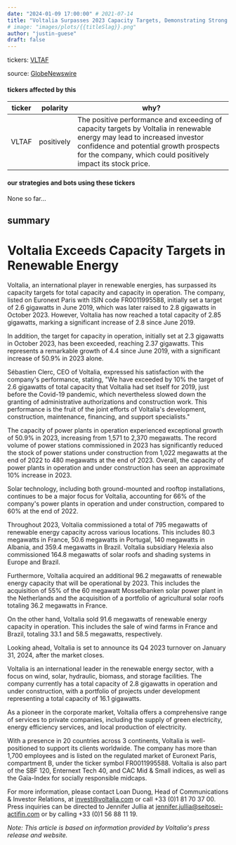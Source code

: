 ```yaml
---
date: "2024-01-09 17:00:00" # 2021-07-14
title: "Voltalia Surpasses 2023 Capacity Targets, Demonstrating Strong Growth in Renewable Energies"
# image: "images/plots/{{titleSlag}}.png"
author: "justin-guese"
draft: false
---
```

tickers: <a href='https://finance.yahoo.com/quote/VLTAF' target='_blank'>VLTAF</a> 

source: <a href='https://www.globenewswire.com/news-release/2024/01/09/2806563/0/en/Voltalia-exceeds-its-capacity-targets.html' target='_blank'>GlobeNewswire</a>

#### tickers affected by this

| ticker | polarity | why? |
|------------|------------|------------|
| VLTAF | positively | The positive performance and exceeding of capacity targets by Voltalia in renewable energy may lead to increased investor confidence and potential growth prospects for the company, which could positively impact its stock price. |



#### our strategies and bots using these tickers

None so far...

## summary

# Voltalia Exceeds Capacity Targets in Renewable Energy

Voltalia, an international player in renewable energies, has surpassed its capacity targets for total capacity and capacity in operation. The company, listed on Euronext Paris with ISIN code FR0011995588, initially set a target of 2.6 gigawatts in June 2019, which was later raised to 2.8 gigawatts in October 2023. However, Voltalia has now reached a total capacity of 2.85 gigawatts, marking a significant increase of 2.8 since June 2019.

In addition, the target for capacity in operation, initially set at 2.3 gigawatts in October 2023, has been exceeded, reaching 2.37 gigawatts. This represents a remarkable growth of 4.4 since June 2019, with a significant increase of 50.9% in 2023 alone.

Sébastien Clerc, CEO of Voltalia, expressed his satisfaction with the company's performance, stating, "We have exceeded by 10% the target of 2.6 gigawatts of total capacity that Voltalia had set itself for 2019, just before the Covid-19 pandemic, which nevertheless slowed down the granting of administrative authorizations and construction work. This performance is the fruit of the joint efforts of Voltalia's development, construction, maintenance, financing, and support specialists."

The capacity of power plants in operation experienced exceptional growth of 50.9% in 2023, increasing from 1,571 to 2,370 megawatts. The record volume of power stations commissioned in 2023 has significantly reduced the stock of power stations under construction from 1,022 megawatts at the end of 2022 to 480 megawatts at the end of 2023. Overall, the capacity of power plants in operation and under construction has seen an approximate 10% increase in 2023.

Solar technology, including both ground-mounted and rooftop installations, continues to be a major focus for Voltalia, accounting for 66% of the company's power plants in operation and under construction, compared to 60% at the end of 2022.

Throughout 2023, Voltalia commissioned a total of 795 megawatts of renewable energy capacity across various locations. This includes 80.3 megawatts in France, 50.6 megawatts in Portugal, 140 megawatts in Albania, and 359.4 megawatts in Brazil. Voltalia subsidiary Helexia also commissioned 164.8 megawatts of solar roofs and shading systems in Europe and Brazil.

Furthermore, Voltalia acquired an additional 96.2 megawatts of renewable energy capacity that will be operational by 2023. This includes the acquisition of 55% of the 60 megawatt Mosselbanken solar power plant in the Netherlands and the acquisition of a portfolio of agricultural solar roofs totaling 36.2 megawatts in France.

On the other hand, Voltalia sold 91.6 megawatts of renewable energy capacity in operation. This includes the sale of wind farms in France and Brazil, totaling 33.1 and 58.5 megawatts, respectively.

Looking ahead, Voltalia is set to announce its Q4 2023 turnover on January 31, 2024, after the market closes.

Voltalia is an international leader in the renewable energy sector, with a focus on wind, solar, hydraulic, biomass, and storage facilities. The company currently has a total capacity of 2.8 gigawatts in operation and under construction, with a portfolio of projects under development representing a total capacity of 16.1 gigawatts.

As a pioneer in the corporate market, Voltalia offers a comprehensive range of services to private companies, including the supply of green electricity, energy efficiency services, and local production of electricity.

With a presence in 20 countries across 3 continents, Voltalia is well-positioned to support its clients worldwide. The company has more than 1,700 employees and is listed on the regulated market of Euronext Paris, compartment B, under the ticker symbol FR0011995588. Voltalia is also part of the SBF 120, Enternext Tech 40, and CAC Mid & Small indices, as well as the Gaïa-Index for socially responsible midcaps.

For more information, please contact Loan Duong, Head of Communications & Investor Relations, at invest@voltalia.com or call +33 (0)1 81 70 37 00. Press inquiries can be directed to Jennifer Jullia at jennifer.jullia@seitosei-actifin.com or by calling +33 (0)1 56 88 11 19.

*Note: This article is based on information provided by Voltalia's press release and website.*